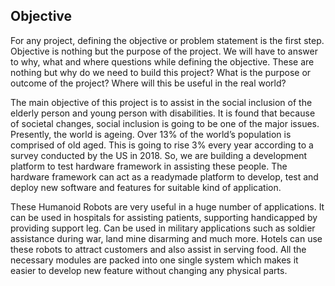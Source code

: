 ## Objective	
For any project, defining the objective or problem statement is the first step. Objective is nothing but the purpose of the project. We will have to answer to why, what and where questions while defining the objective. These are nothing but why do we need to build this project? What is the purpose or outcome of the project? Where will this be useful in the real world?  

The main objective of this project is to assist in the social inclusion of the elderly person and young person with disabilities. It is found that because of societal changes, social inclusion is going to be one of the major issues. Presently, the world is ageing. Over 13% of the world’s population is comprised of old aged. This is going to rise 3% every year according to a survey conducted by the US in 2018. So, we are building a development platform to test hardware framework in assisting these people. The hardware framework can act as a readymade platform to develop, test and deploy new software and features for suitable kind of application.

These Humanoid Robots are very useful in a huge number of applications. It can be used in hospitals for assisting patients, supporting handicapped by providing support leg. Can be used in military applications such as soldier assistance during war, land mine disarming and much more. Hotels can use these robots to attract customers and also assist in serving food. All the necessary modules are packed into one single system which makes it easier to develop new feature without changing any physical parts.
<!--stackedit_data:
eyJoaXN0b3J5IjpbLTMwMzcyNjE4M119
-->